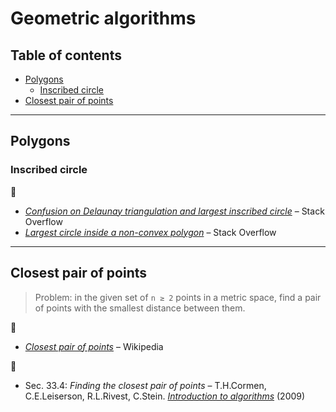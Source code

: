 # Geometric algorithms <!-- omit in toc -->

## Table of contents <!-- omit in toc -->

- [Polygons](#polygons)
	- [Inscribed circle](#inscribed-circle)
- [Closest pair of points](#closest-pair-of-points)

---

## Polygons

### Inscribed circle

:link:

- [*Confusion on Delaunay triangulation and largest inscribed circle*](https://stackoverflow.com/questions/27872964/confusion-on-delaunay-triangulation-and-largest-inscribed-circle) &ndash; Stack Overflow
- [*Largest circle inside a non-convex polygon*](https://stackoverflow.com/questions/4279478/largest-circle-inside-a-non-convex-polygon) &ndash; Stack Overflow

---

## Closest pair of points

> Problem: in the given set of <code>n &geq; 2</code> points in a metric space, find a pair of points with the smallest distance between them.

:link:

- [*Closest pair of points*](https://en.wikipedia.org/wiki/Closest_pair_of_points_problem) &ndash; Wikipedia

:book:

- Sec. 33.4: *Finding the closest pair of points* &ndash; T.H.Cormen, C.E.Leiserson, R.L.Rivest, C.Stein. [*Introduction to algorithms*](https://mitpress.mit.edu/books/introduction-algorithms-third-edition) (2009)


